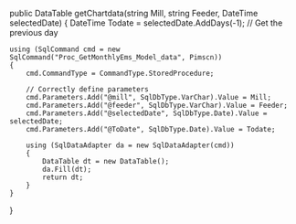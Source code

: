 public DataTable getChartdata(string Mill, string Feeder, DateTime selectedDate)
{
    DateTime Todate = selectedDate.AddDays(-1); // Get the previous day

    using (SqlCommand cmd = new SqlCommand("Proc_GetMonthlyEms_Model_data", Pimscn))
    {
        cmd.CommandType = CommandType.StoredProcedure;
        
        // Correctly define parameters
        cmd.Parameters.Add("@mill", SqlDbType.VarChar).Value = Mill;
        cmd.Parameters.Add("@feeder", SqlDbType.VarChar).Value = Feeder;
        cmd.Parameters.Add("@selectedDate", SqlDbType.Date).Value = selectedDate;
        cmd.Parameters.Add("@ToDate", SqlDbType.Date).Value = Todate;

        using (SqlDataAdapter da = new SqlDataAdapter(cmd))
        {
            DataTable dt = new DataTable();
            da.Fill(dt);
            return dt;
        }
    }
}